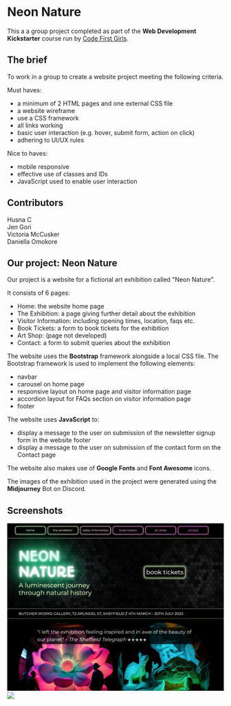 # Neon Nature

This a a group project completed as part of the **Web Development Kickstarter** course run by [Code First Girls](https://codefirstgirls.com).

## The brief

To work in a group to create a website project meeting the following criteria.

Must haves:

- a minimum of 2 HTML pages and one external CSS file
- a website wireframe
- use a CSS framework
- all links working
- basic user interaction (e.g. hover, submit form, action on click)
- adhering to UI/UX rules

Nice to haves: 

- mobile responsive
- effective use of classes and IDs
- JavaScript used to enable user interaction

## Contributors

Husna C<br/>
Jen Gori<br/>
Victoria McCusker<br/>
Daniella Omokore

## Our project: Neon Nature

Our project is a website for a fictional art exhibition called "Neon Nature". 

It consists of 6 pages:

- Home: the website home page
- The Exhibition: a page giving further detail about the exhibition
- Visitor Information: including opening times, location, faqs etc.
- Book Tickets: a form to book tickets for the exhibition
- Art Shop: (page not developed)
- Contact: a form to submit queries about the exhibition

The website uses the **Bootstrap** framework alongside a local CSS file. The Bootstrap framework is used to implement the following elements:

-  navbar
- carousel on home page
- responsive layout on home page and visitor information page
- accordion layout for FAQs section on visitor information page
-  footer

The website uses **JavaScript** to:

- display a message to the user on submission of the newsletter signup form in the website footer
- display a message to the user on submission of the contact form on the Contact page

The website also makes use of **Google Fonts** and **Font Awesome** icons. 

The images of the exhibition used in the project were generated using the **Midjourney** Bot on Discord.

## Screenshots

![](./screenshot-home.png)
![](./screenshot-home-mobile.png)

